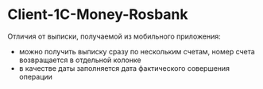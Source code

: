 # Client-1C-Money-Rosbank

Отличия от выписки, получаемой из мобильного приложения:
* можно получить выписку сразу по нескольким счетам, номер счета возвращается в отдельной колонке
* в качестве даты заполняется дата фактического совершения операции
